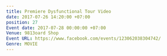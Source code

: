 ```yaml
---
title: Premiere Dysfunctional Tour Video
date: 2017-07-26 14:20:00 +07:00
position: 27
Event date: 2017-07-28 00:00:00 +07:00
Venue: 9813oard Shop
Event URL: https://www.facebook.com/events/123062038304742/
Genre: MOVIE
---
```


